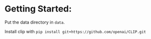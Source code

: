 # Getting Started:
Put the data directory in `data`.

Install clip with `pip install git+https://github.com/openai/CLIP.git`